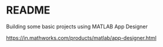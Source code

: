 # README
Building some basic projects using MATLAB App Designer

https://in.mathworks.com/products/matlab/app-designer.html
